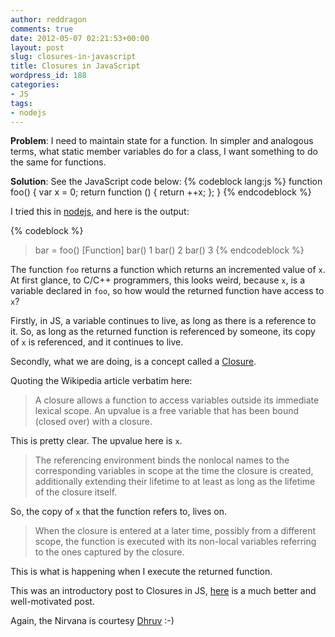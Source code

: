 ```yaml
---
author: reddragon
comments: true
date: 2012-05-07 02:21:53+00:00
layout: post
slug: closures-in-javascript
title: Closures in JavaScript
wordpress_id: 188
categories:
- JS
tags:
- nodejs
---
```


**Problem**: I need to maintain state for a function. In simpler and analogous terms, what static member variables do for a class, I want something to do the same for functions.


**Solution**: See the JavaScript code below:
{% codeblock lang:js %}
function foo() {
    var x = 0;
    return function () { return ++x; };
}
{% endcodeblock %}

I tried this in [nodejs](http://nodejs.org/), and here is the output:

{% codeblock %}
> bar = foo()
[Function]
> bar()
1
> bar()
2
> bar()
3
{% endcodeblock %}

The function `foo` returns a function which returns an incremented value of `x`. At first glance, to C/C++ programmers, this looks weird, because `x`, is a variable declared in `foo`, so how would the returned function have access to `x`?

Firstly, in JS, a variable continues to live, as long as there is a reference to it. So, as long as the returned function is referenced by someone, its copy of `x` is referenced, and it continues to live.

Secondly, what we are doing, is a concept called a [Closure](http://en.wikipedia.org/wiki/Closure_(computer_science)). 

Quoting the Wikipedia article verbatim here:



> A closure allows a function to access variables outside its immediate lexical scope. An upvalue is a free variable that has been bound (closed over) with a closure.



This is pretty clear. The upvalue here is `x`.



> The referencing environment binds the nonlocal names to the corresponding variables in scope at the time the closure is created, additionally extending their lifetime to at least as long as the lifetime of the closure itself. 



So, the copy of `x` that the function refers to, lives on.



> When the closure is entered at a later time, possibly from a different scope, the function is executed with its non-local variables referring to the ones captured by the closure.



This is what is happening when I execute the returned function.

This was an introductory post to Closures in JS, [here](http://howtonode.org/why-use-closure) is a much better and well-motivated post.

Again, the Nirvana is courtesy [Dhruv](http://dhruvbird.com) :-) 
